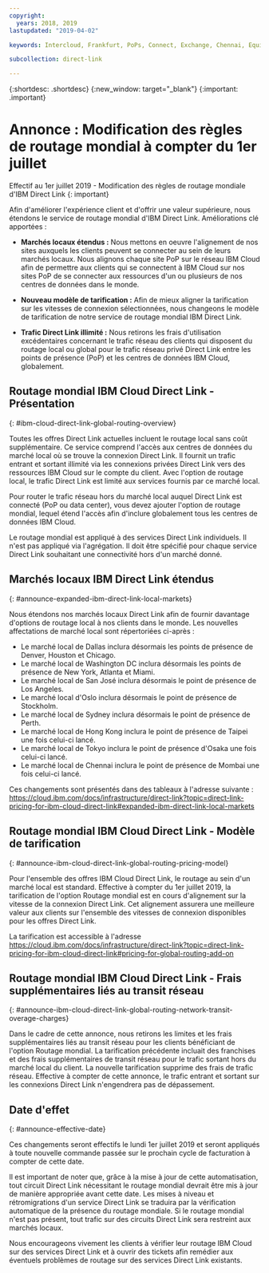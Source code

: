 ```yaml
---
copyright:
  years: 2018, 2019
lastupdated: "2019-04-02"

keywords: Intercloud, Frankfurt, PoPs, Connect, Exchange, Chennai, Equinix, Megaport, Kinx, diversity, Bluefringe, CenturyLink, BT, Sao Paulo, Tokyo, Japan, PCCW, Colt, blog, service provider, partner, Telia, Internexion, Packet Fabric, Global Routing, expanded, market

subcollection: direct-link

---
```


{:shortdesc: .shortdesc}
{:new_window: target="_blank"}
{:important: .important}

# Annonce : Modification des règles de routage mondial à compter du 1er juillet

Effectif au 1er juillet 2019 - Modification des règles de routage mondiale d'IBM Direct Link
{: important}

Afin d'améliorer l'expérience client et d'offrir une valeur supérieure, nous étendons le service de routage mondial d'IBM Direct Link. Améliorations clé apportées :

* **Marchés locaux étendus :** Nous mettons en oeuvre l'alignement de nos sites auxquels les clients peuvent se connecter au sein de leurs marchés locaux. Nous alignons chaque site PoP sur le réseau IBM Cloud afin de permettre aux clients qui se connectent à IBM Cloud sur nos sites PoP de se connecter aux ressources d'un ou plusieurs de nos centres de données dans le monde.

* **Nouveau modèle de tarification :** Afin de mieux aligner la tarification sur les vitesses de connexion sélectionnées, nous changeons le modèle de tarification de notre service de routage mondial IBM Direct Link.

* **Trafic Direct Link illimité :** Nous retirons les frais d'utilisation excédentaires concernant le trafic réseau des clients qui disposent du routage local ou global pour le trafic réseau privé Direct Link entre les points de présence (PoP) et les centres de données IBM Cloud, globalement.

## Routage mondial IBM Cloud Direct Link - Présentation
{: #ibm-cloud-direct-link-global-routing-overview}

Toutes les offres Direct Link actuelles incluent le routage local sans coût supplémentaire. Ce service comprend l'accès aux centres de données du marché local où se trouve la connexion Direct Link. Il fournit un trafic entrant et sortant illimité via les connexions privées Direct Link vers des ressources IBM Cloud sur le compte du client. Avec l'option de routage local, le trafic Direct Link est limité aux services fournis par ce marché local. 

Pour router le trafic réseau hors du marché local auquel Direct Link est connecté (PoP ou data center), vous devez ajouter l'option de routage mondial, lequel étend l'accès afin d'inclure globalement tous les centres de données IBM Cloud. 

Le routage mondial est appliqué à des services Direct Link individuels. Il n'est pas appliqué via l'agrégation. Il doit être spécifié pour chaque service Direct Link souhaitant une connectivité hors d'un marché donné.

## Marchés locaux IBM Direct Link étendus
{: #announce-expanded-ibm-direct-link-local-markets}

Nous étendons nos marchés locaux Direct Link afin de fournir davantage d'options de routage local à nos clients dans le monde. Les nouvelles affectations de marché local sont répertoriées ci-après :

* Le marché local de Dallas inclura désormais les points de présence de Denver, Houston et Chicago.
* Le marché local de Washington DC inclura désormais les points de présence de New York, Atlanta et Miami.
* Le marché local de San José inclura désormais le point de présence de Los Angeles.
* Le marché local d'Oslo inclura désormais le point de présence de Stockholm.
* Le marché local de Sydney inclura désormais le point de présence de Perth.
* Le marché local de Hong Kong inclura le point de présence de Taipei une fois celui-ci lancé.
* Le marché local de Tokyo inclura le point de présence d'Osaka une fois celui-ci lancé.
* Le marché local de Chennai inclura le point de présence de Mombai une fois celui-ci lancé.

Ces changements sont présentés dans des tableaux à l'adresse suivante : https://cloud.ibm.com/docs/infrastructure/direct-link?topic=direct-link-pricing-for-ibm-cloud-direct-link#expanded-ibm-direct-link-local-markets

## Routage mondial IBM Cloud Direct Link - Modèle de tarification
{: #announce-ibm-cloud-direct-link-global-routing-pricing-model}

Pour l'ensemble des offres IBM Cloud Direct Link, le routage au sein d'un marché local est standard. Effective à compter du 1er juillet 2019, la tarification de l'option Routage mondial est en cours d'alignement sur la vitesse de la connexion Direct Link. Cet alignement assurera une meilleure valeur aux clients sur l'ensemble des vitesses de connexion disponibles pour les offres Direct Link.

La tarification est accessible à l'adresse https://cloud.ibm.com/docs/infrastructure/direct-link?topic=direct-link-pricing-for-ibm-cloud-direct-link#pricing-for-global-routing-add-on

## Routage mondial IBM Cloud Direct Link - Frais supplémentaires liés au transit réseau
{: #announce-ibm-cloud-direct-link-global-routing-network-transit-overage-charges}

Dans le cadre de cette annonce, nous retirons les limites et les frais supplémentaires liés au transit réseau pour les clients bénéficiant de l'option Routage mondial. La tarification précédente incluait des franchises et des frais supplémentaires de transit réseau pour le trafic sortant hors du marché local du client. La nouvelle tarification supprime des frais de trafic réseau. Effective à compter de cette annonce, le trafic entrant et sortant sur les connexions Direct Link n'engendrera pas de dépassement.

## Date d'effet
{: #announce-effective-date}

Ces changements seront effectifs le lundi 1er juillet 2019 et seront appliqués à toute nouvelle commande passée sur le prochain cycle de facturation à compter de cette date.

Il est important de noter que, grâce à la mise à jour de cette automatisation, tout circuit Direct Link nécessitant le routage mondial devrait être mis à jour de manière appropriée avant cette date. Les mises à niveau et rétromigrations d'un service Direct Link se traduira par la vérification automatique de la présence du routage mondiale. Si le routage mondial n'est pas présent, tout trafic sur des circuits Direct Link sera restreint aux marchés locaux. 

Nous encourageons vivement les clients à vérifier leur routage IBM Cloud sur des services Direct Link et à ouvrir des tickets afin remédier aux éventuels problèmes de routage sur des services Direct Link existants.
